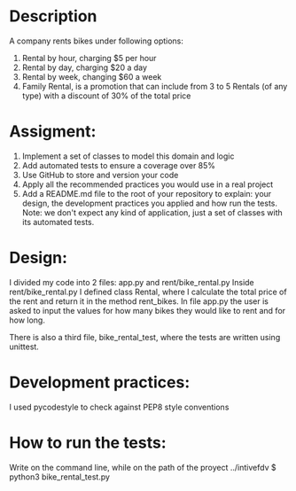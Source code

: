 # Description
A company rents bikes under following options:
1. Rental by hour, charging $5 per hour
2. Rental by day, charging $20 a day
3. Rental by week, changing $60 a week
4. Family Rental, is a promotion that can include from 3 to 5 Rentals (of any type) with a discount of 30% of the total price

# Assigment:
1. Implement a set of classes to model this domain and logic
2. Add automated tests to ensure a coverage over 85%
3. Use GitHub to store and version your code
4. Apply all the recommended practices you would use in a real project
5. Add a README.md file to the root of your repository to explain: your design, the development practices you applied and how run the tests.
Note: we don't expect any kind of application, just a set of classes with its automated tests.



# Design:
I divided my code into 2 files: app.py and rent/bike_rental.py
Inside rent/bike_rental.py I defined class Rental, where I calculate the total price of the rent and return it in the method rent_bikes.
In file app.py the user is asked to input the values for how many bikes they would like to rent and for how long.

There is also a third file, bike_rental_test, where the tests are written using unittest.

# Development practices:
I used pycodestyle to check against PEP8 style conventions

# How to run the tests:
Write on the command line, while on the path of the proyect ../intivefdv $ python3 bike_rental_test.py
